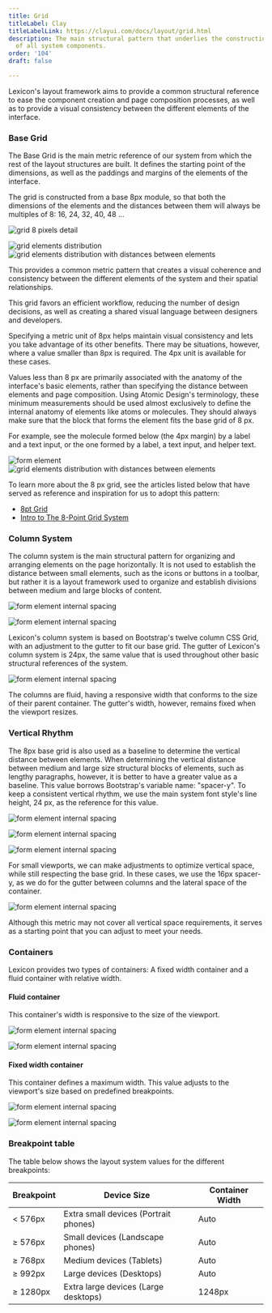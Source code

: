 ```yaml
---
title: Grid
titleLabel: Clay
titleLabelLink: https://clayui.com/docs/layout/grid.html
description: The main structural pattern that underlies the construction and positioning
  of all system components.
order: '104'
draft: false

---
```

Lexicon's layout framework aims to provide a common structural reference to ease the component creation and page composition processes, as well as to provide a visual consistency between the different elements of the interface.

### Base Grid

The Base Grid is the main metric reference of our system from which the rest of the layout structures are built. It defines the starting point of the dimensions, as well as the paddings and margins of the elements of the interface.

The grid is constructed from a base 8px module, so that both the dimensions of the elements and the distances between them will always be multiples of 8: 16, 24, 32, 40, 48 …

![grid 8 pixels detail](/images/lexicon/Grid01.png)

![grid elements distribution](/images/lexicon/Grid02Part1.jpg) ![grid elements distribution with distances between elements](/images/lexicon/Grid02Part2.jpg)

This provides a common metric pattern that creates a visual coherence and consistency between the different elements of the system and their spatial relationships.

This grid favors an efficient workflow, reducing the number of design decisions, as well as creating a shared visual language between designers and developers.

Specifying a metric unit of 8px helps maintain visual consistency and lets you take advantage of its other benefits. There may be situations, however, where a value ​​smaller than 8px is required. The 4px unit is available for these cases.

Values ​​less than 8 px are primarily associated with the anatomy of the interface's basic elements, rather than specifying the distance between elements and page composition. Using Atomic Design's terminology, these minimum measurements should be used almost exclusively to define the internal anatomy of elements like atoms or molecules. They should always make sure that the block that forms the element fits the base grid of 8 px.

For example, see the molecule formed below (the 4px margin) by a label and a text input, or the one formed by a label, a text input, and helper text.

![form element](/images/lexicon/Grid03Part1.jpg) ![grid elements distribution with distances between elements](/images/lexicon/Grid03Part2.jpg)

To learn more about the 8 px grid, see the articles listed below that have served as reference and inspiration for us to adopt this pattern:

-   [8pt Grid](https://spec.fm/specifics/8-pt-grid)
-   [Intro to The 8-Point Grid System](https://builttoadapt.io/intro-to-the-8-point-grid-system-d2573cde8632)

### Column System

The column system is the main structural pattern for organizing and arranging elements on the page horizontally. It is not used to establish the distance between small elements, such as the icons or buttons in a toolbar, but rather it is a layout framework used to organize and establish divisions between medium and large blocks of content.

![form element internal spacing](/images/lexicon/Grid04.jpg)

![form element internal spacing](/images/lexicon/Grid05.jpg)

Lexicon's column system is based on Bootstrap's twelve column CSS Grid, with an adjustment to the gutter to fit our base grid. The gutter of Lexicon's column system is 24px, the same value that is used throughout other basic structural references of the system.

![form element internal spacing](/images/lexicon/Grid06.jpg)

The columns are fluid, having a responsive width that conforms to the size of their parent container. The gutter's width, however, remains fixed when the viewport resizes.

### Vertical Rhythm

The 8px base grid is also used as a baseline to determine the vertical distance between elements. When determining the vertical distance between medium and large size structural blocks of elements, such as lengthy paragraphs, however, it is better to have a greater value as a baseline. This value borrows Bootstrap's variable name: "spacer-y". To keep a consistent vertical rhythm, we use the main system font style's line height, 24 px, as the reference for this value.

![form element internal spacing](/images/lexicon/GridVertRhythm01.jpg)

![form element internal spacing](/images/lexicon/GridVertRhythm02.jpg)

![form element internal spacing](/images/lexicon/GridVertRhythm03.jpg)

For small viewports, we can make adjustments to optimize vertical space, while still respecting the base grid. In these cases, we use the 16px spacer-y, as we do for the gutter between columns and the lateral space of the container.

![form element internal spacing](/images/lexicon/GridVertRhythm04.jpg)

Although this metric may not cover all vertical space requirements, it serves as a starting point that you can adjust to meet your needs.

### Containers

Lexicon provides two types of containers: A fixed width container and a fluid container with relative width.

#### Fluid container

This container's width is responsive to the size of the viewport.

![form element internal spacing](/images/lexicon/GridContainerFluid.jpg)

![form element internal spacing](/images/lexicon/GridContainerFluidMetrics.jpg)

#### Fixed width container

This container defines a maximum width. This value adjusts to the viewport's size based on predefined breakpoints.

![form element internal spacing](/images/lexicon/GridContainerFixed.jpg)

![form element internal spacing](/images/lexicon/GridContainerFixedMetrics.jpg)

### Breakpoint table

The table below shows the layout system values for the different breakpoints:

| Breakpoint  | Device Size                           | Container Width |
| ----------- | ------------------------------------- | --------------- |
| < 576px     | Extra small devices (Portrait phones) | Auto            |
| &ge; 576px  | Small devices (Landscape phones)      | Auto            |
| &ge; 768px  | Medium devices (Tablets)              | Auto            |
| &ge; 992px  | Large devices (Desktops)              | Auto            |
| &ge; 1280px | Extra large devices (Large desktops)  | 1248px          |